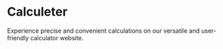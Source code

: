 # Calculeter
Experience precise and convenient calculations on our versatile and user-friendly calculator website.
